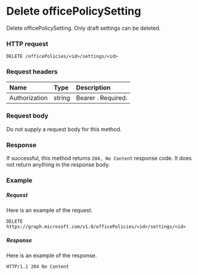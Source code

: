 # Delete officePolicySetting

Delete officePolicySetting. Only draft settings can be deleted.

### HTTP request
<!-- { "blockType": "ignored" } -->
```http
DELETE /officePolicies/<id>/settings/<id>
```
### Request headers
| Name       | Type | Description|
|:---------------|:--------|:----------|
| Authorization  | string  | Bearer <token>. Required. |

### Request body
Do not supply a request body for this method.


### Response
If successful, this method returns `204, No Content` response code. It does not return anything in the response body.

### Example
##### Request
Here is an example of the request.
<!-- {
  "blockType": "request",
  "name": "delete_officepolicysetting"
}-->
```http
DELETE https://graph.microsoft.com/v1.0/officePolicies/<id>/settings/<id>
```
##### Response
Here is an example of the response. 
<!-- {
  "blockType": "response",
  "truncated": true
} -->
```http
HTTP/1.1 204 No Content
```

<!-- uuid: 8fcb5dbc-d5aa-4681-8e31-b001d5168d79
2015-10-25 14:57:30 UTC -->
<!-- {
  "type": "#page.annotation",
  "description": "Delete officepolicysetting",
  "keywords": "",
  "section": "documentation",
  "tocPath": ""
}-->
